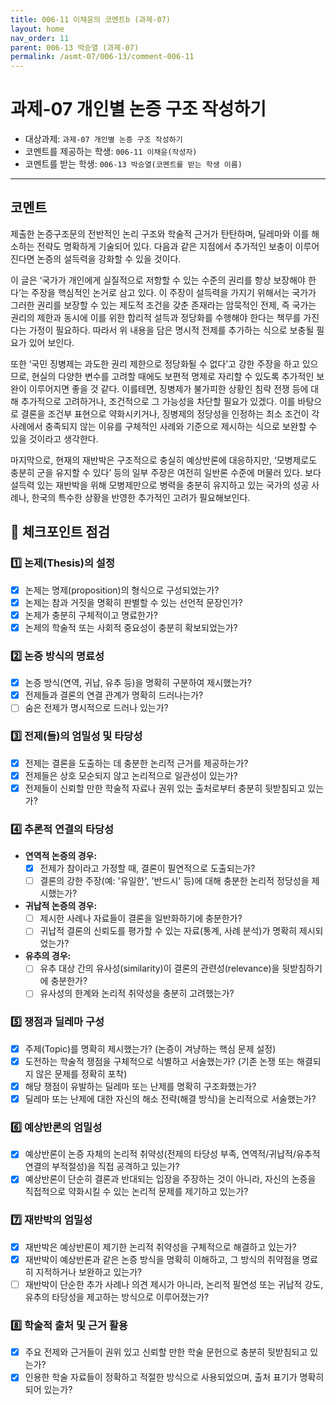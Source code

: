```yaml
---
title: 006-11 이채윤의 코멘트b (과제-07) 
layout: home
nav_order: 11
parent: 006-13 박승열 (과제-07)
permalink: /asmt-07/006-13/comment-006-11
---
```


# 과제-07 개인별 논증 구조 작성하기

- 대상과제: `과제-07 개인별 논증 구조 작성하기`
- 코멘트를 제공하는 학생: `006-11 이채윤(작성자)` 
- 코멘트를 받는 학생: `006-13 박승열(코멘트를 받는 학생 이름)` 

---

## 코멘트

제출한 논증구조문의 전반적인 논리 구조와 학술적 근거가 탄탄하며, 딜레마와 이를 해소하는 전략도 명확하게 기술되어 있다. 다음과 같은 지점에서 추가적인 보충이 이루어진다면 논증의 설득력을 강화할 수 있을 것이다. 

이 글은 ‘국가가 개인에게 실질적으로 저항할 수 있는 수준의 권리를 항상 보장해야 한다’는 주장을 핵심적인 논거로 삼고 있다. 이 주장이 설득력을 가지기 위해서는 국가가 그러한 권리를 보장할 수 있는 제도적 조건을 갖춘 존재라는 암묵적인 전제, 즉 국가는 권리의 제한과 동시에 이를 위한 합리적 설득과 정당화를 수행해야 한다는 책무를 가진다는 가정이 필요하다. 따라서 위 내용을 담은 명시적 전제를 추가하는 식으로 보충될 필요가 있어 보인다. 

또한 ‘국민 징병제는 과도한 권리 제한으로 정당화될 수 없다’고 강한 주장을 하고 있으므로, 현실의 다양한 변수를 고려할 때에도 보편적 명제로 자리할 수 있도록 추가적인 보완이 이루어지면 좋을 것 같다. 이를테면, 징병제가 불가피한 상황인 침략 전쟁 등에 대해 추가적으로 고려하거나, 조건적으로 그 가능성을 차단할 필요가 있겠다. 이를 바탕으로 결론을 조건부 표현으로 약화시키거나, 징병제의 정당성을 인정하는 최소 조건이 각 사례에서 충족되지 않는 이유를 구체적인 사례와 기준으로 제시하는 식으로 보완할 수 있을 것이라고 생각한다. 

마지막으로, 현재의 재반박은 구조적으로 충실히 예상반론에 대응하지만, ‘모병제로도 충분히 군을 유지할 수 있다’ 등의 일부 주장은 여전히 일반론 수준에 머물러 있다. 보다 설득력 있는 재반박을 위해 모병제만으로 병력을 충분히 유지하고 있는 국가의 성공 사례나, 한국의 특수한 상황을 반영한 추가적인 고려가 필요해보인다. 

## 📌 체크포인트 점검

### 1️⃣ **논제(Thesis)의 설정**
- [x] 논제는 명제(proposition)의 형식으로 구성되었는가?
- [x] 논제는 참과 거짓을 명확히 판별할 수 있는 선언적 문장인가?
- [x] 논제가 충분히 구체적이고 명료한가?
- [x] 논제의 학술적 또는 사회적 중요성이 충분히 확보되었는가?

### 2️⃣ **논증 방식의 명료성**
- [x] 논증 방식(연역, 귀납, 유추 등)을 명확히 구분하여 제시했는가?
- [x] 전제들과 결론의 연결 관계가 명확히 드러나는가?
- [ ] 숨은 전제가 명시적으로 드러나 있는가?

### 3️⃣ **전제(들)의 엄밀성 및 타당성**
- [x] 전제는 결론을 도출하는 데 충분한 논리적 근거를 제공하는가?
- [x] 전제들은 상호 모순되지 않고 논리적으로 일관성이 있는가?
- [x] 전제들이 신뢰할 만한 학술적 자료나 권위 있는 출처로부터 충분히 뒷받침되고 있는가?

### 4️⃣ **추론적 연결의 타당성**
- **연역적 논증의 경우:**
  - [x] 전제가 참이라고 가정할 때, 결론이 필연적으로 도출되는가?
  - [ ] 결론의 강한 주장(예: '유일한', '반드시' 등)에 대해 충분한 논리적 정당성을 제시했는가?

- **귀납적 논증의 경우:**
  - [ ] 제시한 사례나 자료들이 결론을 일반화하기에 충분한가?
  - [ ] 귀납적 결론의 신뢰도를 평가할 수 있는 자료(통계, 사례 분석)가 명확히 제시되었는가?

- **유추의 경우:**
  - [ ] 유추 대상 간의 유사성(similarity)이 결론의 관련성(relevance)을 뒷받침하기에 충분한가?
  - [ ] 유사성의 한계와 논리적 취약성을 충분히 고려했는가?

### 5️⃣ **쟁점과 딜레마 구성**
- [x] 주제(Topic)를 명확히 제시했는가? (논증이 겨냥하는 핵심 문제 설정)
- [x] 도전하는 학술적 쟁점을 구체적으로 식별하고 서술했는가? (기존 논쟁 또는 해결되지 않은 문제를 정확히 포착)
- [x] 해당 쟁점이 유발하는 딜레마 또는 난제를 명확히 구조화했는가?
- [x] 딜레마 또는 난제에 대한 자신의 해소 전략(해결 방식)을 논리적으로 서술했는가?

### 6️⃣ **예상반론의 엄밀성**
- [x] 예상반론이 논증 자체의 논리적 취약성(전제의 타당성 부족, 연역적/귀납적/유추적 연결의 부적절성)을 직접 공격하고 있는가?
- [x] 예상반론이 단순히 결론과 반대되는 입장을 주장하는 것이 아니라, 자신의 논증을 직접적으로 약화시킬 수 있는 논리적 문제를 제기하고 있는가?

### 7️⃣ **재반박의 엄밀성**
- [x] 재반박은 예상반론이 제기한 논리적 취약성을 구체적으로 해결하고 있는가?
- [x] 재반박이 예상반론과 같은 논증 방식을 명확히 이해하고, 그 방식의 취약점을 명료히 지적하거나 보완하고 있는가?
- [ ] 재반박이 단순한 추가 사례나 의견 제시가 아니라, 논리적 필연성 또는 귀납적 강도, 유추의 타당성을 제고하는 방식으로 이루어졌는가?

### 8️⃣ **학술적 출처 및 근거 활용**
- [x] 주요 전제와 근거들이 권위 있고 신뢰할 만한 학술 문헌으로 충분히 뒷받침되고 있는가?
- [x] 인용한 학술 자료들이 정확하고 적절한 방식으로 사용되었으며, 출처 표기가 명확히 되어 있는가?